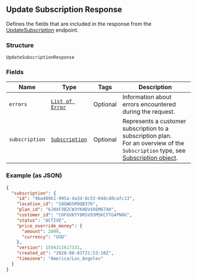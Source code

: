 ## Update Subscription Response

Defines the fields that are included in the response from the
[UpdateSubscription](#endpoint-subscriptions-updatesubscription) endpoint.

### Structure

`UpdateSubscriptionResponse`

### Fields

| Name | Type | Tags | Description |
|  --- | --- | --- | --- |
| `errors` | [`List of Error`](/doc/models/error.md) | Optional | Information about errors encountered during the request. |
| `subscription` | [`Subscription`](/doc/models/subscription.md) | Optional | Represents a customer subscription to a subscription plan.<br>For an overview of the `Subscription` type, see <br>[Subscription object](https://developer.squareup.com/docs/docs/subscriptions-api/overview#subscription-object-overview). |

### Example (as JSON)

```json
{
  "subscription": {
    "id": "9ba40961-995a-4a3d-8c53-048c40cafc13",
    "location_id": "S8GWD5R9QB376",
    "plan_id": "6JHXF3B2CW3YKHDV4XEM674H",
    "customer_id": "CHFGVKYY8RSV93M5KCYTG4PN0G",
    "status": "ACTIVE",
    "price_override_money": {
      "amount": 2000,
      "currency": "USD"
    },
    "version": 1594311617331,
    "created_at": "2020-08-03T21:53:10Z",
    "timezone": "America/Los_Angeles"
  }
}
```

